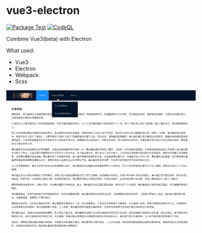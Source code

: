 # vue3-electron
[![Package Test](https://github.com/nofacer/vue3-electron/actions/workflows/package-test.yml/badge.svg)](https://github.com/nofacer/vue3-electron/actions/workflows/package-test.yml)
[![CodeQL](https://github.com/nofacer/vue3-electron/actions/workflows/codeql-analysis.yml/badge.svg)](https://github.com/nofacer/vue3-electron/actions/workflows/codeql-analysis.yml)

Combine Vue3(beta) with Electron

What used:
* Vue3
* Electron
* Webpack
* Scss


![demo gif](./doc/demo.gif)